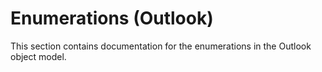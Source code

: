 
# Enumerations (Outlook)
This section contains documentation for the enumerations in the Outlook object model.
